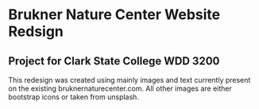 # Brukner Nature Center Website Redsign
## Project for Clark State College WDD 3200

This redesign was created using mainly images and text currently present on the existing bruknernaturecenter.com.
All other images are either bootstrap icons or taken from unsplash.
